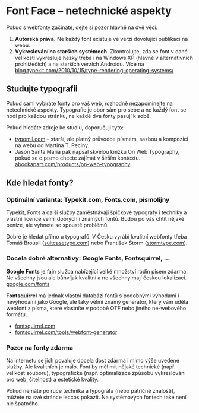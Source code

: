Font Face – netechnické aspekty
===============================

Pokud s webfonty začínáte, dejte si pozor hlavně na dvě věci:

1. **Autorská práva.** Ne každý font existuje ve verzi dovolující publikaci na webu.
2. **Vykreslování na starších systémech.** Zkontrolujte, zda se font v dané velikosti vykresluje hezky třeba i na Windows XP (hlavně v alternativních prohlížečích) a na starších verzích Androidu. Více na [blog.typekit.com/2010/10/15/type-rendering-operating-systems/](http://blog.typekit.com/2010/10/15/type-rendering-operating-systems/)

## Studujte typografii

Pokud sami vybíráte fonty pro váš web, rozhodně nezapomínejte na netechnické aspekty. Typografie je obor sám pro sebe a ne každý font se hodí pro každou stránku, ne každé dva fonty pasují k sobě.

Pokud hledáte zdroje ke studiu, doporučuji tyto:

* [typomil.com](http://typomil.com/) – starší, ale platný průvodce písmem, sazbou a kompozicí na webu od Martina T. Peciny.
* Jason Santa Maria pak napsal skvělou knížku On Web Typography, pokud se o písmo chcete zajímat v širším kontextu. [abookapart.com/products/on-web-typography](http://abookapart.com/products/on-web-typography)

## Kde hledat fonty?


### Optimální varianta: Typekit.com, Fonts.com, písmolijny

Typekit, Fonts a další služby zaměstnávají špičkové typografy i techniky a vlastní licence velmi dobrých i známých fontů. Budou po vás chtít nějaké peníze, ale vyhnete se spoustě problémů.

Dobré je hledat přímo u typografů. V Česku vyrábí kvalitní webfonty třeba Tomáš Brousil ([suitcasetype.com](http://www.suitcasetype.com/)) nebo František Štorm ([stormtype.com](http://www.stormtype.com/)).

### Docela dobré alternativy: Google Fonts, Fontsquirrel, ...

**Google Fonts** je fajn služba nabízející velké množství rodin písem zdarma. Ne všechny jsou ale bůhvíjak kvalitní a ne všechny mají českou lokalizaci. [google.com/fonts](http://www.google.com/fonts/)

**Fontsquirrel**  má jednak vlastní databázi fontů s podobnými výhodami i nevýhodami jako Google, ale taky velmi známý generátor, který vám udělá webfont z písma, které vlastníte v podobě OTF nebo jiného ne-webového formátu.

* [fontsquirrel.com](http://www.fontsquirrel.com/)
* [fontsquirrel.com/tools/webfont-generator](http://www.fontsquirrel.com/tools/webfont-generator)

### Pozor na fonty zdarma

Na internetu se jich povaluje docela dost zdarma i mimo výše uvedené služby. Ale kvalitních je málo. Font by měl mít nějaké technické (např. velikost souboru), typografické (např. optimalizace způsobu vykreslování pro web, čitelnost) a estetické kvality.

Pokud nemáte po ruce technika a typografa (nebo patřičné znalosti), můžete na své stránce leccos pokazit. Na systémových fontech také není nic špatného.
